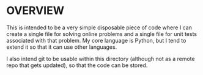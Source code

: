 # OVERVIEW

This is intended to be a very simple disposable piece of code where I can create a single
file for solving online problems and a single file for unit tests associated with that
problem.   My core language is Python, but I tend to extend it so that it can use other
languages.

I also intend git to be usable within this directory (although not as a remote repo that
gets updated), so that the code can be stored.

